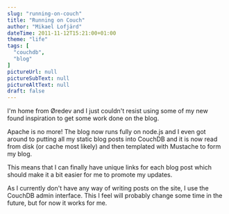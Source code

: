 ```yaml
---
slug: "running-on-couch"
title: "Running on Couch"
author: "Mikael Lofjärd"
dateTime: 2011-11-12T15:21:00+01:00
theme: "life"
tags: [
  "couchdb",
  "blog"
]
pictureUrl: null
pictureSubText: null
pictureAltText: null
draft: false
---
```

I'm home from &Oslash;redev and I just couldn't resist using some of my new found inspiration to get some work done on the blog.

Apache is no more! The blog now runs fully on node.js and I even got around to putting all my static blog posts into CouchDB and it is now read from disk (or cache most likely) and then templated with Mustache to form my blog.

This means that I can finally have unique links for each blog post which should make it a bit easier for me to promote my updates.

As I currently don't have any way of writing posts on the site, I use the CouchDB admin interface. This I feel will probably change some time in the future, but for now it works for me.
